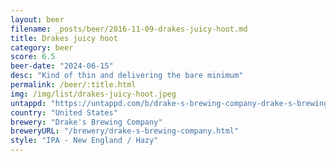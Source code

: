 ```yaml
---
layout: beer
filename: _posts/beer/2016-11-09-drakes-juicy-hoot.md
title: Drakes juicy hoot
category: beer
score: 6.5
beer-date: "2024-06-15"
desc: "Kind of thin and delivering the bare minimum"
permalink: /beer/:title.html
img: /img/list/drakes-juicy-hoot.jpeg
untappd: "https://untappd.com/b/drake-s-brewing-company-drake-s-brewing-company-juicy-hoot/5232040"
country: "United States"
brewery: "Drake's Brewing Company"
breweryURL: "/brewery/drake-s-brewing-company.html"
style: "IPA - New England / Hazy"
---
```

